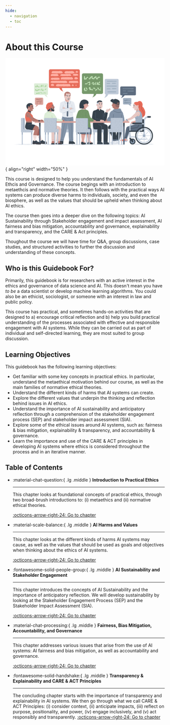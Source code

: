 ```yaml
---
hide:
  - navigation
  - toc
---
```


# About this Course

<div class="result" markdown>

  ![Illustration by Johnny Lighthands](../assets/images/illustrations/discussion.png){ align="right" width="50%" }

  This course is designed to help you understand the fundamentals of AI Ethcis and Governance. The course begings with an introduction to metaethcis and normative theories. It then follows with the practical ways AI systems can produce diverse harms to individuals, society, and even the biosphere, as well as the values that should be upheld when thinking about AI ethics.

  The course then goes into a deeper dive on the following topics: AI Sustainability through Stakeholder engagement and impact assessment, AI fairness and bias mitigation, accountability and governance, explainability and transparency, and the CARE & Act principles.

  Thoughout the course we will have time for Q&A, group discussions, case studies, and structured activities to further the discussion and understanding of these concepts.
  
## Who is this Guidebook For?

Primarily, this guidebook is for researchers with an active interest in the ethics and governance of data science and AI. 
This doesn't mean you have *to be* a data scientist or develop machine learning algorithms.
You could also be an ethicist, sociologist, or someone with an interest in law and public policy.

This course has practical, and sometimes hands-on activities that are designed to a) encourage critical reflection and b) help you build practical understanding of the processes associated with effective and responsible engagement with AI systems.
While they can be carried out as part of individual and self-directed learning, they are most suited to group discussion.

## Learning Objectives

This guidebook has the following learning objectives:

- Get familiar with some key concepts in practical ethics. In particular, understand the metaethical motivation behind our course, as well as the main families of normative ethical theories.
- Understand the different kinds of harms that AI systems can create.
- Explore the different values that underpin the thinking and reflection behind issues in AI ethics.
- Understand the importance of AI sustainability and anticipatory reflection through a comprehension of the stakeholder engagement process (SEP) and stakeholder impact assessment (SIA).
- Explore some of the ethical issues around AI systems, such as: fairness & bias mitigation, explainability & transparency, and accountability & governance.
- Learn the importance and use of the CARE & ACT principles in developing AI systems where ethics is considered throughout the process and in an iterative manner.


</div>

## Table of Contents

<div class="grid cards" markdown>

-   :material-chat-question:{ .lg .middle } __Introduction to Practical Ethics__

    ---

    This chapter looks at foundational concepts of practical ethics, through two broad-brush introductions to: (i) metaethics and (ii) normative ethical theories.

    [:octicons-arrow-right-24: Go to chapter](chapter1/index.md)

-   :material-scale-balance:{ .lg .middle } __AI Harms and Values__

    ---

    This chapter looks at the different kinds of harms AI systems may cause, as well as the values that should be used as goals and objectives when thinking about the ethics of AI systems.

    [:octicons-arrow-right-24: Go to chapter](chapter2/index.md)

-   :fontawesome-solid-people-group:{ .lg .middle } __AI Sustainability and Stakeholder Engagement__

    ---

    This chapter introduces the concepts of AI Sustainability and the importance of anticipatory reflection. We will develop sustainability by looking at the Stakeholder Engagement Process (SEP) and the Stakeholder Impact Assessment (SIA).

    [:octicons-arrow-right-24: Go to chapter](chapter3/index.md)

-   :material-chat-processing:{ .lg .middle } __Fairness, Bias Mitigation, Accountability, and Governance__

    ---

    This chapter addresses various issues that arise from the use of AI systems: AI fairness and bias mitigation, as well as accountability and governance.

    [:octicons-arrow-right-24: Go to chapter](chapter4/index.md)

-   :fontawesome-solid-handshake:{ .lg .middle } __Transparency & Explainability and CARE & ACT Principles__

    ---
    The concluding chapter starts with the importance of transparency and explainability in AI systems.
    We then go through what we call CARE & ACT Principles: (i) consider context, (ii) anticipate impacts, (iii) reflect on purpose, positionality, and power, (iv) engage inclusively, and (v) act responsibly and transparently.
    [:octicons-arrow-right-24: Go to chapter](chapter5/index.md)

</div>